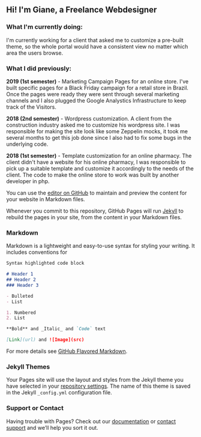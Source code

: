 ## Hi! I'm Giane, a Freelance Webdesigner

### What I'm currently doing:

I'm currently working for a client that asked me to customize a pre-built theme, so the whole portal would have a consistent view no matter which area the users browse.

### What I did previously:

**2019 (1st semester)** - Marketing Campaign Pages for an online store. I've built specific pages for a Black Friday campaign for a retail store in Brazil. Once the pages were ready they were sent through several marketing channels and I also plugged the Google Analystics Infrastructure to keep track of the Visitors.

**2018 (2nd semester)** - Wordpress customization. A client from the construction industry asked me to customize his wordpress site. I was responsible for making the site look like some Zeppelin mocks, it took me several months to get this job done since I also had to fix some bugs in the underlying code.

**2018 (1st semester)** - Template customization for an online pharmacy. The client didn't have a website for his online pharmacy, I was responsible to pick up a suitable template and customize it accordingly to the needs of the client. The code to make the online store to work was built by another developer in php.


You can use the [editor on GitHub](https://github.com/gianeol/gianeol.github.io/edit/master/index.md) to maintain and preview the content for your website in Markdown files.

Whenever you commit to this repository, GitHub Pages will run [Jekyll](https://jekyllrb.com/) to rebuild the pages in your site, from the content in your Markdown files.

### Markdown

Markdown is a lightweight and easy-to-use syntax for styling your writing. It includes conventions for

```markdown
Syntax highlighted code block

# Header 1
## Header 2
### Header 3

- Bulleted
- List

1. Numbered
2. List

**Bold** and _Italic_ and `Code` text

[Link](url) and ![Image](src)
```

For more details see [GitHub Flavored Markdown](https://guides.github.com/features/mastering-markdown/).

### Jekyll Themes

Your Pages site will use the layout and styles from the Jekyll theme you have selected in your [repository settings](https://github.com/gianeol/gianeol.github.io/settings). The name of this theme is saved in the Jekyll `_config.yml` configuration file.

### Support or Contact

Having trouble with Pages? Check out our [documentation](https://help.github.com/categories/github-pages-basics/) or [contact support](https://github.com/contact) and we’ll help you sort it out.
